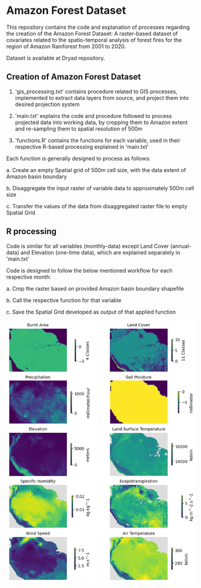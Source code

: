 # Amazon Forest Dataset

This repository contains the code and explanation of processes regarding the creation of the Amazon Forest Dataset: A raster-based dataset of covariates related to the spatio-temporal analysis of forest fires for the region of Amazon Rainforest from 2001 to 2020.

Dataset is available at Dryad repository.

## Creation of Amazon Forest Dataset

1. 'gis_processing.txt' contains procedure related to GIS processes, implemented to extract data layers from source, and project them into desired projection system

2. 'main.txt' explains the code and procedure followed to process projected data into working data, by cropping them to Amazon extent and re-sampling them to spatial resolution of 500m

3. 'functions.R' contains the functions for each variable, used in their respective R-based processing explained in 'main.txt'

Each function is generally designed to process as follows: 

a. Create an empty Spatial grid of 500m cell size, with the data extent of Amazon basin boundary 

b. Disaggregate the input raster of variable data to approximately 500m cell size 

c. Transfer the values of the data from disaggregated raster file to empty Spatial Grid


## R processing

Code is similar for all variables (monthly-data) except Land Cover (annual-data) and Elevation (one-time data), which are explained separately in 'main.txt'

Code is designed to follow the below mentioned workflow for each respective month: 

a. Crop the raster based on provided Amazon basin boundary shapefile 

b. Call the respective function for that variable 

c. Save the Spatial Grid developed as output of that applied function
 
 
![](all_ten_var_2.png)

